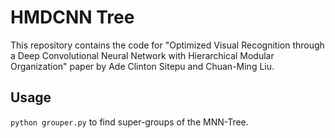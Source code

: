 # HMDCNN Tree

This repository contains the code for "Optimized Visual Recognition through a Deep Convolutional Neural Network with Hierarchical Modular Organization" paper by Ade Clinton Sitepu and Chuan-Ming Liu.

## Usage
```python grouper.py``` to find super-groups of the MNN-Tree.
